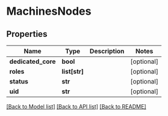# MachinesNodes

## Properties
Name | Type | Description | Notes
------------ | ------------- | ------------- | -------------
**dedicated_core** | **bool** |  | [optional] 
**roles** | **list[str]** |  | [optional] 
**status** | **str** |  | [optional] 
**uid** | **str** |  | [optional] 

[[Back to Model list]](../README.md#documentation-for-models) [[Back to API list]](../README.md#documentation-for-api-endpoints) [[Back to README]](../README.md)


